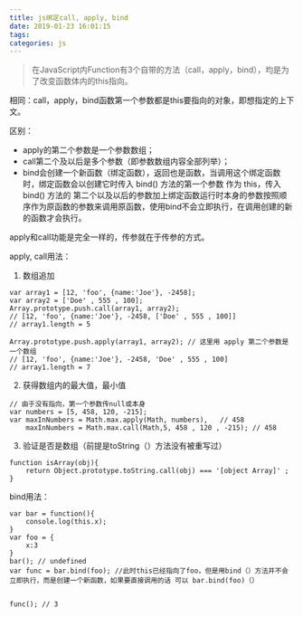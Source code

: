 ```yaml
---
title: js绑定call, apply, bind
date: 2019-01-23 16:01:15
tags: 
categories: js
---
```


> 在JavaScript内Function有3个自带的方法（call，apply，bind），均是为了改变函数体内的this指向。

相同：call，apply，bind函数第一个参数都是this要指向的对象，即想指定的上下文。

区别：
- apply的第二个参数是一个参数数组；
- call第二个及以后是多个参数（即参数数组内容全部列举）；
- bind会创建一个新函数（绑定函数），返回也是函数，当调用这个绑定函数时，绑定函数会以创建它时传入 bind() 方法的第一个参数 作为 this，传入 bind() 方法的 第二个以及以后的参数加上绑定函数运行时本身的参数按照顺序作为原函数的参数来调用原函数，使用bind不会立即执行，在调用创建的新的函数才会执行。

apply和call功能是完全一样的，传参就在于传参的方式。

apply, call用法：
1. 数组追加
```
var array1 = [12, 'foo', {name:'Joe'}, -2458];
var array2 = ['Doe' , 555 , 100];
Array.prototype.push.call(array1, array2);
// [12, 'foo', {name:'Joe'}, -2458, ['Doe' , 555 , 100]]
// array1.length = 5

Array.prototype.push.apply(array1, array2); // 这里用 apply 第二个参数是一个数组
// [12, 'foo', {name:'Joe'}, -2458, 'Doe' , 555 , 100]
// array1.length = 7
```
2. 获得数组内的最大值，最小值
```
// 由于没有指向，第一个参数传null或本身
var numbers = [5, 458, 120, -215]; 
var maxInNumbers = Math.max.apply(Math, numbers),   // 458
    maxInNumbers = Math.max.call(Math,5, 458 , 120 , -215); // 458
```
3. 验证是否是数组（前提是toString（）方法没有被重写过）
```
function isArray(obj){ 
    return Object.prototype.toString.call(obj) === '[object Array]' ;
}
```

bind用法：
```
var bar = function(){
    console.log(this.x);
}
var foo = {
    x:3
}
bar(); // undefined
var func = bar.bind(foo); //此时this已经指向了foo，但是用bind（）方法并不会立即执行，而是创建一个新函数，如果要直接调用的话 可以 bar.bind(foo)（）


func(); // 3
```